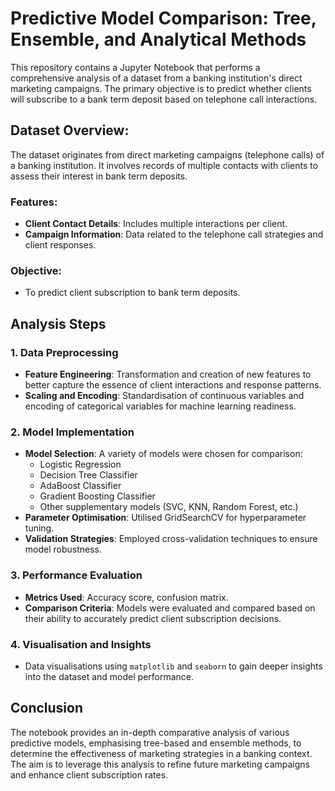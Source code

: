 
# Predictive Model Comparison: Tree, Ensemble, and Analytical Methods

This repository contains a Jupyter Notebook that performs a comprehensive analysis of a dataset from a banking institution's direct marketing campaigns. The primary objective is to predict whether clients will subscribe to a bank term deposit based on telephone call interactions.

## Dataset Overview:
The dataset originates from direct marketing campaigns (telephone calls) of a banking institution. It involves records of multiple contacts with clients to assess their interest in bank term deposits.

### Features:
- **Client Contact Details**: Includes multiple interactions per client.
- **Campaign Information**: Data related to the telephone call strategies and client responses.

### Objective:
- To predict client subscription to bank term deposits.

## Analysis Steps

### 1. Data Preprocessing
- **Feature Engineering**: Transformation and creation of new features to better capture the essence of client interactions and response patterns.
- **Scaling and Encoding**: Standardisation of continuous variables and encoding of categorical variables for machine learning readiness.

### 2. Model Implementation
- **Model Selection**: A variety of models were chosen for comparison:
  - Logistic Regression
  - Decision Tree Classifier
  - AdaBoost Classifier
  - Gradient Boosting Classifier
  - Other supplementary models (SVC, KNN, Random Forest, etc.)
- **Parameter Optimisation**: Utilised GridSearchCV for hyperparameter tuning.
- **Validation Strategies**: Employed cross-validation techniques to ensure model robustness.

### 3. Performance Evaluation
- **Metrics Used**: Accuracy score, confusion matrix.
- **Comparison Criteria**: Models were evaluated and compared based on their ability to accurately predict client subscription decisions.

### 4. Visualisation and Insights
- Data visualisations using `matplotlib` and `seaborn` to gain deeper insights into the dataset and model performance.

## Conclusion
The notebook provides an in-depth comparative analysis of various predictive models, emphasising tree-based and ensemble methods, to determine the effectiveness of marketing strategies in a banking context. The aim is to leverage this analysis to refine future marketing campaigns and enhance client subscription rates.

